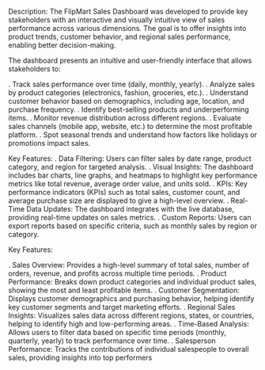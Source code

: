 Description:
The FlipMart Sales Dashboard was developed to provide key stakeholders with an interactive and visually intuitive view of sales performance across various dimensions. The goal is to offer insights into product trends, customer behavior, and regional sales performance, enabling better decision-making.

The dashboard presents an intuitive and user-friendly interface that allows stakeholders to:

. Track sales performance over time (daily, monthly, yearly).
. Analyze sales by product categories (electronics, fashion, groceries, etc.).
. Understand customer behavior based on demographics, including age, location, and purchase frequency.
. Identify best-selling products and underperforming items.
. Monitor revenue distribution across different regions.
. Evaluate sales channels (mobile app, website, etc.) to determine the most profitable platform.
. Spot seasonal trends and understand how factors like holidays or promotions impact sales.

Key Features:
. Data Filtering: Users can filter sales by date range, product category, and region for targeted analysis.
. Visual Insights: The dashboard includes bar charts, line graphs, and heatmaps to highlight key performance metrics like total revenue, average order value, and units sold.
. KPIs: Key performance indicators (KPIs) such as total sales, customer count, and average purchase size are displayed to give a high-level overview.
. Real-Time Data Updates: The dashboard integrates with the live database, providing real-time updates on sales metrics.
. Custom Reports: Users can export reports based on specific criteria, such as monthly sales by region or category.

Key Features:

. Sales Overview: Provides a high-level summary of total sales, number of orders, revenue, and profits across multiple time periods.
. Product Performance: Breaks down product categories and individual product sales, showing the most and least profitable items.
. Customer Segmentation: Displays customer demographics and purchasing behavior, helping identify key customer segments and target marketing efforts.
. Regional Sales Insights: Visualizes sales data across different regions, states, or countries, helping to identify high and low-performing areas.
. Time-Based Analysis: Allows users to filter data based on specific time periods (monthly, quarterly, yearly) to track performance over time.
. Salesperson Performance: Tracks the contributions of individual salespeople to overall sales, providing insights into top performers
